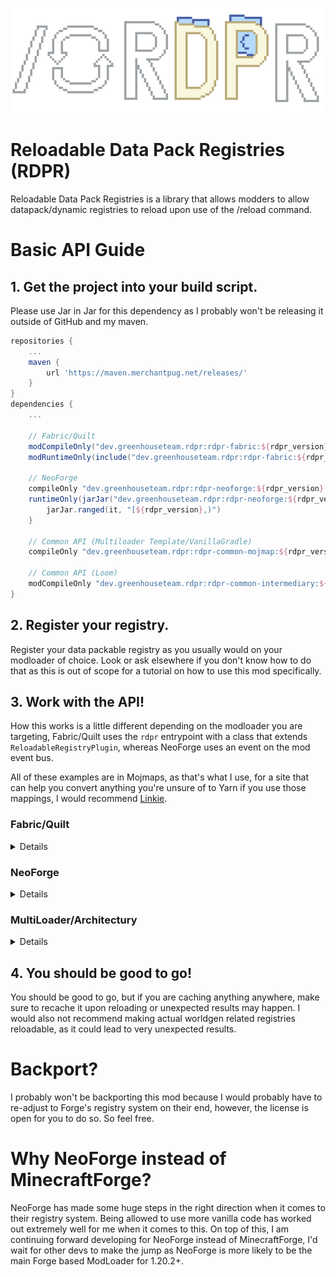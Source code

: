 ![](https://github.com/GreenhouseTeam/reloadable-datapack-registries/blob/1.20.2/neoforge/src/main/resources/rdpr.png)
# Reloadable Data Pack Registries (RDPR)

Reloadable Data Pack Registries is a library that allows modders to allow datapack/dynamic registries to reload upon use of the /reload command.

# Basic API Guide

## 1. Get the project into your build script.

Please use Jar in Jar for this dependency as I probably won't be releasing it outside of GitHub and my maven.

```groovy
repositories {
    ...
    maven {
        url 'https://maven.merchantpug.net/releases/'
    }
}
dependencies {
    ...

    // Fabric/Quilt
    modCompileOnly("dev.greenhouseteam.rdpr:rdpr-fabric:${rdpr_version}:api")
    modRuntimeOnly(include("dev.greenhouseteam.rdpr:rdpr-fabric:${rdpr_version}"))
    
    // NeoForge
    compileOnly "dev.greenhouseteam.rdpr:rdpr-neoforge:${rdpr_version}:api"
    runtimeOnly(jarJar("dev.greenhouseteam.rdpr:rdpr-neoforge:${rdpr_version}")) {
        jarJar.ranged(it, "[${rdpr_version},)")
    }

    // Common API (Multiloader Template/VanillaGradle)
    compileOnly "dev.greenhouseteam.rdpr:rdpr-common-mojmap:${rdpr_version}:api"
    
    // Common API (Loom)
    modCompileOnly "dev.greenhouseteam.rdpr:rdpr-common-intermediary:${rdpr_version}:api"
}
```

## 2. Register your registry.

Register your data packable registry as you usually would on your modloader of choice. Look or ask elsewhere if you don't know how to do that as this is out of scope for a tutorial on how to use this mod specifically.

## 3. Work with the API!

How this works is a little different depending on the modloader you are targeting, Fabric/Quilt uses the `rdpr` entrypoint with a class that extends `ReloadableRegistryPlugin`, whereas NeoForge uses an event on the mod event bus.

All of these examples are in Mojmaps, as that's what I use, for a site that can help you convert anything you're unsure of to Yarn if you use those mappings, I would recommend [Linkie](https://linkie.shedaniel.dev/mappings).

### Fabric/Quilt
<details>

As stated above, you are supposed to create a class that extends `ReloadableRegistryPlugin`

Then inside the `createContents` method, you can call the `fromExistingRegistry` method using the IReloadableRegistryCreationHelper to get the values of the specific registry key as a reloadable registry.

```java
public class FabricExample extends ReloadableRegistryPlugin {
    
    public void createContents(IReloadableRegistryCreationHelper helper) {
        // Generally you'll have your ResourceKeys elsewhere, just hook up the same resourcekey that you used to register your datapack.
        helper.fromExistingRegistry(ExampleMod.BASIC_RECORD);
    }
}
```

`fabric.mod.json`
```json
{
  "entrypoints": {
    "rdpr": [
      "your.reloadable.registry.plugin.Here"
    ]
  }
}  
```

`quilt.mod.json`
```json
{
  "quilt_loader": {
    "entrypoints": {
      "rdpr": "your.reloadable.registry.plugin.Here"
    }
  }
}
```

</details>

### NeoForge
<details>

On NeoForge, you must subscribe to the ReloadableRegistryEvent on the mod event bus.

Then you can call the `fromExistingRegistry` method in the event to get the values of the specific registry key as a reloadable registry.

The below is just one way you can subscribe to a NeoForge event, feel free to look into and use your preferred method.
```java
public class NeoForgeExample {
    
    @Mod.EventBusSubscriber(modid = CommonExample.MOD_ID, bus = Mod.EventBusSubscriber.Bus.MOD)
    public static class ModEvents {

        @SubscribeEvent
        public static void addReloadableRegistries(ReloadableRegistryEvent event) {
            // Generally you'll have your ResourceKeys elsewhere, just hook up the same resourcekey that you used to register your datapack.
            helper.fromExistingRegistry(ExampleMod.BASIC_RECORD);
        }
    }
}
```

</details>

### MultiLoader/Architectury
<details>

You can actually use common code for the entrypoint/event. You are able to plug in `IReloadableRegistryCreationHelper` to a common method for use with loader specific registration.

#### Common
```java
public class CommonExample {
    public static final String MOD_ID = "example";
    // Don't forget to register this as a data pack/dynamic registry with your loader's methods!
    // You'll need a codec as well, but for the sake of space and making this example easy to understand, a codec is not included here.
    public static final ResourceKey<Registry<BasicRecord>> BASIC_RECORD = ResourceKey.createRegistryKey(new ResourceLocation(MOD_ID, "basic_record"));
    
    /**
     * A method that can be called on Fabric/Quilt/NeoForge's specific registration point
     * that will act as if you just called it normally over there.
     * 
     * @param helper    The helper with methods for registering and modifying your data pack registry.
     */
    public static void createContents(IReloadableRegistryCreationHelper helper) {
        // Register existing registries created in platform specific code as reloadable.
        helper.fromExistingRegistry(BASIC_RECORD);
    }
}
```

#### Fabric/Quilt

Look at the Fabric section if you want more information on this.

```java
public class FabricExample extends ReloadableRegistryPlugin {
    public void createContents(IReloadableRegistryCreationHelper helper) {
        // Call the common method in here!
        CommonExample.createContents(helper);
    }
}
```

#### NeoForge

Look at the NeoForge section if you want more information on this.

```java
public class NeoForgeExample {
    
    @Mod.EventBusSubscriber(modid = CommonExample.MOD_ID, bus = Mod.EventBusSubscriber.Bus.MOD)
    public static class ModEvents {

        @SubscribeEvent
        public static void addReloadableRegistries(ReloadableRegistryEvent event) {
            // Call the common method in here!
            TestModReloadableRegistries.createContents(event);
        }
    }
}
```

</details>

## 4. You should be good to go!

You should be good to go, but if you are caching anything anywhere, make sure to recache it upon reloading or unexpected results may happen.
I would also not recommend making actual worldgen related registries reloadable, as it could lead to very unexpected results.


# Backport?
I probably won't be backporting this mod because I would probably have to re-adjust to Forge's registry system on their end, however, the license is open for you to do so. So feel free.

# Why NeoForge instead of MinecraftForge?
NeoForge has made some huge steps in the right direction when it comes to their registry system. Being allowed to use more vanilla code has worked out extremely well for me when it comes to this.
On top of this, I am continuing forward developing for NeoForge instead of MinecraftForge, I'd wait for other devs to make the jump as NeoForge is more likely to be the main Forge based ModLoader for 1.20.2+.